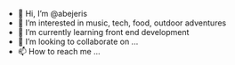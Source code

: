 - 👋 Hi, I’m @abejeris
- 👀 I’m interested in music, tech, food, outdoor adventures
- 🌱 I’m currently learning front end development
- 💞️ I’m looking to collaborate on ...
- 📫 How to reach me ...

<!---
abejeris/abejeris is a ✨ special ✨ repository because its `README.md` (this file) appears on your GitHub profile.
You can click the Preview link to take a look at your changes.
--->
